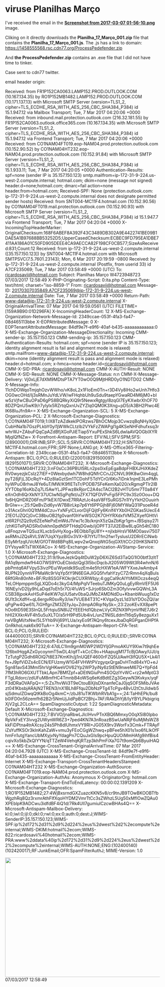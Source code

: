 # viruse Planilhas Março

I've received the email in the **[Screenshot from 2017-03-07 01-56-10.png](https://github.com/ricoms/viruses/blob/master/spam%20planilhas%20mar%C3%A7o%20(js%20virus)/Screenshot%20from%202017-03-07%2001-56-55.png)** image.

Cliking on it directly downloads the **Planilha_17_Março_001.zip** file that contains the **Planilha_17_Março_001.js**. The .js has a link to domain: https://1458555568.rsc.cdn77.org/ProcessPedefender.zip

And **the ProcessPedefender.zip** contains an .exe file that I did not have time to tinker.


Case sent to cdn77 twitter.

email header origin:

Received: from FR1P152CA0063.LAMP152.PROD.OUTLOOK.COM (10.167.134.35) by
 RO1P152MB1482.LAMP152.PROD.OUTLOOK.COM (10.171.137.13) with Microsoft SMTP
 Server (version=TLS1_2, cipher=TLS_ECDHE_RSA_WITH_AES_256_CBC_SHA384_P384) id
 15.1.947.12 via Mailbox Transport; Tue, 7 Mar 2017 04:20:06 +0000
Received: from inbound.mail.protection.outlook.com (216.32.181.55) by
 FR1P152CA0063.outlook.office365.com (10.167.134.35) with Microsoft SMTP
 Server (version=TLS1_2, cipher=TLS_ECDHE_RSA_WITH_AES_256_CBC_SHA384_P384) id
 15.1.947.12 via Frontend Transport; Tue, 7 Mar 2017 04:20:06 +0000
Received: from CO1NAM04FT019.eop-NAM04.prod.protection.outlook.com
 (10.152.90.52) by CO1NAM04HT232.eop-NAM04.prod.protection.outlook.com
 (10.152.91.84) with Microsoft SMTP Server (version=TLS1_2,
 cipher=TLS_ECDHE_RSA_WITH_AES_256_CBC_SHA384_P384) id 15.1.933.11; Tue, 7 Mar
 2017 04:20:05 +0000
Authentication-Results: spf=none (sender IP is 35.157.150.123)
 smtp.mailfrom=ip-172-31-9-224.us-west-2.compute.internal; hotmail.com;
 dkim=none (message not signed) header.d=none;hotmail.com; dmarc=fail
 action=none header.from=hotmail.com;
Received-SPF: None (protection.outlook.com:
 ip-172-31-9-224.us-west-2.compute.internal does not designate permitted
 sender hosts)
Received: from SNT004-MC11F4.hotmail.com (10.152.90.56) by
 CO1NAM04FT019.mail.protection.outlook.com (10.152.90.93) with Microsoft SMTP
 Server (version=TLS1_2, cipher=TLS_ECDHE_RSA_WITH_AES_256_CBC_SHA384_P384) id
 15.1.947.7 via Frontend Transport; Tue, 7 Mar 2017 04:20:04 +0000
X-IncomingTopHeaderMarker: OriginalChecksum:168F6ABEF8A392F43C3489DB302A9E4422741BE09B1DAE5A1B97688BB53252D5;UpperCasedChecksum:ECBEC9FD795EA1DBE7411AA186A01C50FD905DEEE4CA9AECCA82F198CF0CB577;SizeAsReceived:831;Count:12
Received: from ip-172-31-9-224.us-west-2.compute.internal ([35.157.150.123]) by SNT004-MC11F4.hotmail.com with Microsoft SMTPSVC(7.5.7601.23143);
	 Mon, 6 Mar 2017 20:19:59 -0800
Received: by ip-172-31-9-224.us-west-2.compute.internal (Postfix, from userid 33)
	id A7CF235069; Tue,  7 Mar 2017 03:58:49 +0000 (UTC)
To: <ricardosavii@hotmail.com>
Subject: Planilhas Março W4723948723      07/03/2017 12:58:49
X-PHP-Originating-Script: 0:ita.php
Content-Type: text/html; charset="iso-8859-1"
From: <ricardosavii@hotmail.com>
Message-ID: <20170307035849.A7CF235069@ip-172-31-9-224.us-west-2.compute.internal>
Date: Tue, 7 Mar 2017 03:58:49 +0000
Return-Path: www-data@ip-172-31-9-224.us-west-2.compute.internal
X-OriginalArrivalTime: 07 Mar 2017 04:19:59.0561 (UTC) FILETIME=[159A9B90:01D296FA]
X-IncomingHeaderCount: 12
X-MS-Exchange-Organization-Network-Message-Id: 2349ccae-053f-4fa3-fa47-08d465113bbe
X-EOPAttributedMessage: 0
X-EOPTenantAttributedMessage: 84df9e7f-e9f6-40af-b435-aaaaaaaaaaaa:0
X-MS-Exchange-Organization-MessageDirectionality: Incoming
CMM-sender-ip: 35.157.150.123
CMM-sending-ip: 35.157.150.123
CMM-Authentication-Results: hotmail.com; spf=none (sender IP is
 35.157.150.123; identity alignment result is fail and alignment mode is
 relaxed) smtp.mailfrom=www-data@ip-172-31-9-224.us-west-2.compute.internal;
 dkim=none (identity alignment result is pass and alignment mode is relaxed)
 header.d=hotmail.com; x-hmca=none header.id=ricardosavii@hotmail.com
CMM-X-SID-PRA: ricardosavii@hotmail.com
CMM-X-AUTH-Result: NONE
CMM-X-SID-Result: NONE
CMM-X-Message-Status: n:n
CMM-X-Message-Delivery: Vj0xLjE7dXM9MDtsPTA7YT0wO0Q9MjtHRD0yO1NDTD02
CMM-X-Message-Info: 11chDOWqoTmjqhOzvWWho/vK8oL2x1FIoEm0Tn+r3D4Vy8IHo2wUnh7Hfo3OG0wcOHd/Ij3sRMnJuYdLVW/wFHqhbUh9uSdu9taepYGwaRD4M6jM0+bIw5zVjfwCBuOPaD6gPS8BQRkyXiQ9r5NewxRgtgyl8zqGl7EyKXwbrXhOF708DZPQnU5wK9/r7ylyIx5RZrtqQxnUvZYZlq0QM0K3Xng+pD5/A3BH2Plwc4EIK68IuJfn9A==
X-MS-Exchange-Organization-SCL: 5
X-MS-Exchange-Organization-PCL: 2
X-Microsoft-Exchange-Diagnostics: 1;CO1NAM04FT019;1:lX8TzAZdkeklPORzws7BhOCMojp3CvwzqBqNHyXjQmCubHNa1b7GszPLkbY0yl1jWWkCLtzlb2VYkFzZWAPgl1g4KSeNHFdhufxsq3rwhrWJ+ZAbuFQqCpAZdBfjXGoPJiETiap5YxuPExShkS6LdwlaAVQOGblXYRMjqIQfNZw=
X-Forefront-Antispam-Report: EFV:NLI;SFV:SPM;SFS:(28900001);DIR:INB;SFP:;SCL:5;SRVR:CO1NAM04HT232;H:SNT004-MC11F4.hotmail.com;FPR:;SPF:None;LANG:pt;
X-MS-Office365-Filtering-Correlation-Id: 2349ccae-053f-4fa3-fa47-08d465113bbe
X-Microsoft-Antispam: BCL:0;PCL:0;RULEID:(22001)(8291500097)(8291501071);SRVR:CO1NAM04HT232;
X-Microsoft-Exchange-Diagnostics: 1;CO1NAM04HT232;3:nF0sCc36PBUI5RLn2ps0ixEpEgaBdpFHBXJHiXKdeZRV0wyezjkCsIz27IEF+0Wexbydwh7W8hdQNfrCCnJ2CNVL99K8wOim4qgLpyT28jFjL3DcRqY+4Dz8IaGztSm1TCDohF5TdYCrO/6Ko7iDnk1njmE3LePMhhyWPuO8rhwJ8Ye6uT/MW/K9fIETsTr/PODB7SFeKemXa020/xRgmqPTlr2lBXYTObp16oKbZq7LI5AwYLJPFwz8kRjorC2A4scTACl2B2vHTU5mr7T0a84YeXnOdh6QrXkNY37UCIwNSgPqfkt/uZFX71QFDVPvFgi5FPC9x3Sz0Oou+DQ1x6HjQHDRZ06Fm/P1kEXi1DwxE7RRAztJc4saV8FfSuRGS7n1IYyYkH2OuuirhBrGIw==;25:fQeBvZid6yvW7B8irLkp7p6Yt6PPGjh8Fj60MYWaQ31IPsoeR4do31AcxGhri0Q1tM4dCzu+YxNFylCLvorDijFQijtFy6KnIf4YXb0HZGKas5UecE421EO1JZQCjGvC38buOB2fg0vanf0hYwWSO2K7OHYRXdxfVM5ZXyefGHtVieI6R2FtZQz9z6ZEeNePxEmWdJ1Vw/1c3b/knjnX5zQaZbKgr1gm+/BSqisy27I/zhKGTePjADSRx0xkhn0pdN5PTHdqDGwb/ijOPFT37Jl2EiBw8LqGh54tC180u8FnqzvwTQSuzXLxcbSvHyXog+9EOlbbTgU8Y++njIxbHrsV16MO0asvi7507asRMnJZQsRVLSW7UqXYpzBIGv3VX+B7tYfJTfm2fwrTyslusU2DRrECiNwbESyMrfzqIUVcM/GfOTWd8BPq8lLwpv2wQnxqWtG5ojGXf/tCCr20HKSN41ODYVsywRTsTWX6ACo=
X-MS-Exchange-Organization-AVStamp-Service: 1.0
X-Microsoft-Exchange-Diagnostics: 1;CO1NAM04HT232;31:9/9ueJezkQq4tDuW2pD6XiZ6Sd3TaQG1lO0btf3zItTRA1q9pmdwfHi4O7WS9YOuECbidziQgl3I5bcDqcbJt205W09Wt3R4whnN/6pbPmtq6AFVpyS3ivzPEu/WyeIdk9SuzEm4e5fcHXW1eA/WFYXxeJwAmby4RUPN20ynnVFPMaWc9rVqYp5tY9N6EGAJIGQ5fvfahYzyC7ZrRmn4qXqBuIs6RfGRn80nNt+BF/Rz8SSGFKOkrjkCUXRIWbjy;4:ggCaI9cAIYtiMXOczs4eqQTeLOHpmppmSgLXQDo4c3kyG4/MpPqIVTeebuTJMKyQ0uLgEyIRmVEF5U616NEy/vD2Ijy9hLaDqd7oEh5r7O/4fuWS+SJrjo6SbOZm3OfylvvwGQWnL3ACSB38jpokAxHSuP4elKW7qUU5atv0baQJMbZAMDNdDu+KbanbWuug1xDz9U1t3cXdfH+qL6ergvR0svRy3/iw7VUE84T31C+KVqaOyzL1d31sYDOoZQl/arqPgPw4Qw61L7iGHfgnZM3ZEfyJq+ZdmpA0RqrNySk=;23:2zoKEvXX8pePthOo6tD59E3SInQL5FrtqiuSN8lJZYEEEHd1QbzwLVyCRZNX9PrjmVfNE7J6r2hHI2XXkrAVF4h5u5uXLTO/a5rH9Pd5Ub4ivL/unZ1NISLddmTt6qSy8ezguXx1rwVBgMi/txNw/5L5Yhb9Vj69YLUa/xyEo9f7AQny6tcexJbaDqRGPganDHPfAGnRkhoLnak6x90TuA==
X-Exchange-Antispam-Report-CFA-Test: BCL:0;PCL:0;RULEID:(444000031);SRVR:CO1NAM04HT232;BCL:0;PCL:0;RULEID:;SRVR:CO1NAM04HT232;
X-Microsoft-Exchange-Diagnostics: 1;CO1NAM04HT232;6:47dLC1Im9gmM0WP2WDYljGPmoAKUY9Xiw7t9qhEe126bxlHqgAZxGycoynmT5wDL4/qifT+kCcC9o+HAapugM17TcBjOAwy/UJI/qTzTutgPZGdh6ROlQ7t8E37KmKlh/jj1nUQEF4600rFZQ5U/AwH3lfQU5X+Lk4i1fx+J9pfViDZs4cECN/EFUzmyW1G4FVHWtPVzgyqxQrgaDvHTnd84xYO+eJ5gn81avS43MmI5hrVgHKweVOV62Yp2WP3yiNy6zStEN9nweM67Q+YpFd47fM3hRO6GXUTTbkLApn7BMfZpf+aDEtNGiuPm4SOQzIYvWC+rz2wMptG3FTgLRdorc/zdUFuM8mfHC4TmnbB4oWSq6eKdBdtEZg3GeywN3Kvkyx/yqFF3dDRaOVAFpQ==;5:Zs7hvWii3T9eCtouBXjlsDXnanfeCaJ0jqSOFSMibJVAezt041KbsbjARAjN2TREN3/nX1BLh8Ffqu2DbNzPTg4TcPgv4BvU2tCtrJIdwb5sjSdmuIZGwqQtKkBoOg4kmC+/zbJ81uTlKWbhRVbA1g==;24:TaHhEPk/bu8b0IFD0n56zemfh62B2r5NmUjJidPpBCf2Bhj+7AF/RAkDhYj8/lyYBYLPkbigriqXjV2gL2CLcA==
SpamDiagnosticOutput: 1:22
SpamDiagnosticMetadata: Default
X-Microsoft-Exchange-Diagnostics: 1;CO1NAM04HT232;7:BVVO/jnaRbwLJlcIHvvPTnXBQ6MmxyO0qX5l80IpboRpVkFxEY3lvvg2UWynWR6Z3+7ped4KN7A3nRoazBSwUaNRjF6uMjMsWZ8kkFiDPtna4trAXcsy24s5Ph8dIUhmxVY9RI+JG05X9rv3WorFx3Cmk+FTRAyFiZsYuffKSOr3kInKahZaW+vmu3yFEoCGgWZhwq+pBFee5hX01s1xo6fiLlkOfFhmFn1utgYancUbMXyjvNyYdagPn7CQuJxGIs9pcHpuQUOiMmHAfg9ihfBis4cqivXo5kbZkQIYYN/qTTZeW4VehqKjRTzp3khPmFiXa7G7t9omQb6ByuiHAQ==
X-MS-Exchange-CrossTenant-OriginalArrivalTime: 07 Mar 2017 04:20:04.7928
 (UTC)
X-MS-Exchange-CrossTenant-Id: 84df9e7f-e9f6-40af-b435-aaaaaaaaaaaa
X-MS-Exchange-CrossTenant-FromEntityHeader: Internet
X-MS-Exchange-Transport-CrossTenantHeadersStamped: CO1NAM04HT232
X-MS-Exchange-Organization-AuthSource: CO1NAM04FT019.eop-NAM04.prod.protection.outlook.com
X-MS-Exchange-Organization-AuthAs: Anonymous
X-OriginatorOrg: hotmail.com
X-MS-Exchange-Transport-EndToEndLatency: 00:00:02.1391209
X-Microsoft-Exchange-Diagnostics:
	1;RO1P152MB1482;27:4WjBxsrndGXZuazcKKN5v8/cr9tnJB9TOwBKOOBTfbWgzhRq8Qz3rxmrAthFIfXqoHYDM2VmrTtCc3sZWhzL5Ug50xMfIOwZQAu0XPEblpK9ADCwu3idfdBF4iQ1d/7Rk4Ull7gumiulCzcwBHAs4Q==
X-Microsoft-Antispam-Mailbox-Delivery:
	kl:0;iwl:0;ijl:0;dkl:0;rwl:0;ex:0;auth:0;dest:J;WIMS-SenderIP:35.157.150.123;WIMS-SPF:ip%2d172%2d31%2d9%2d224%2eus%2dwest%2d2%2ecompute%2einternal;WIMS-DKIM:hotmail%2ecom;WIMS-822:ricardosavii%40hotmail%2ecom;WIMS-PRA:www%2ddata%40ip%2d172%2d31%2d9%2d224%2eus%2dwest%2d2%2ecompute%2einternal;WIMS-AUTH:NONE;ENG:(102400140)(102420017);RF:JunkEmail;OFR:SpamFilterAuthJ;
MIME-Version: 1.0

<meta http-equiv="Content-Type" content="text/html; charset=iso-8859-1"><title>Planilhas Web</title>
</head>

<body>
<a href="http://planilhas-brasil-core.com.br/novas"><img src="http://i.imgur.com/AXFRkLu.jpg" width="967" height="388"></a>
</body>
</html>
07/03/2017 12:58:49
